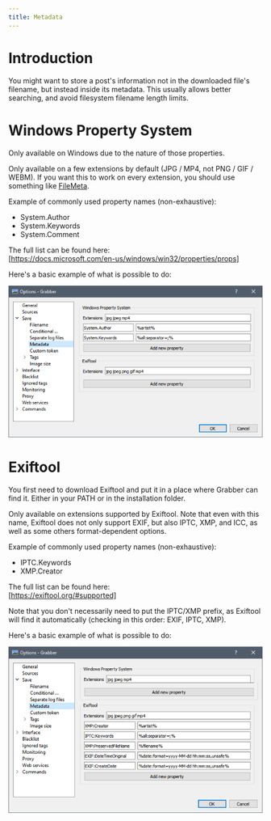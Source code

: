 ```yaml
---
title: Metadata
---
```



# Introduction

You might want to store a post's information not in the downloaded file's filename, but instead inside its metadata. This usually allows better searching, and avoid filesystem filename length limits.



# Windows Property System

Only available on Windows due to the nature of those properties.

Only available on a few extensions by default (JPG / MP4, not PNG / GIF / WEBM). If you want this to work on every extension, you should use something like [FileMeta](https://github.com/Dijji/FileMeta).

Example of commonly used property names (non-exhaustive):
* System.Author
* System.Keywords
* System.Comment

The full list can be found here:  
[https://docs.microsoft.com/en-us/windows/win32/properties/props]

Here's a basic example of what is possible to do:

![metadata](img/metadata-propsys.png)



# Exiftool

You first need to download Exiftool and put it in a place where Grabber can find it. Either in your PATH or in the installation folder.

Only available on extensions supported by Exiftool. Note that even with this name, Exiftool does not only support EXIF, but also IPTC, XMP, and ICC, as well as some others format-dependent options.

Example of commonly used property names (non-exhaustive):
* IPTC.Keywords
* XMP.Creator

The full list can be found here:  
[https://exiftool.org/#supported]

Note that you don't necessarily need to put the IPTC/XMP prefix, as Exiftool will find it automatically (checking in this order: EXIF, IPTC, XMP).

Here's a basic example of what is possible to do:

![metadata](img/metadata-exiftool.png)